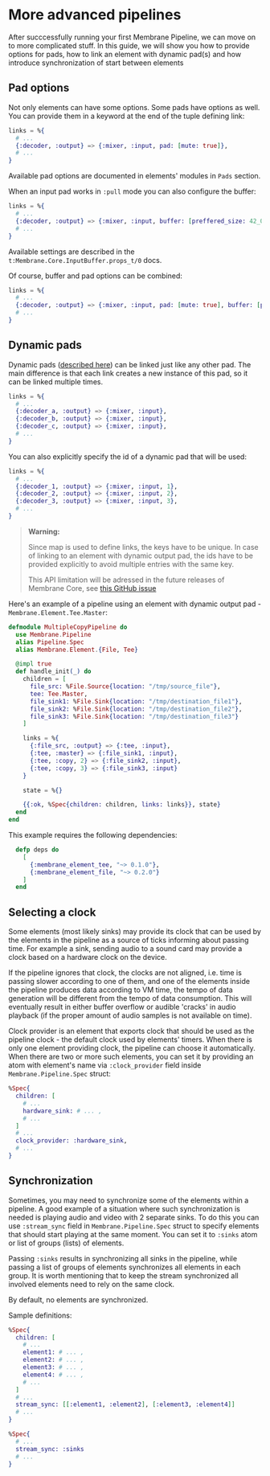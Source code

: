 # More advanced pipelines

After succcessfully running your first Membrane Pipeline, we can move on to more complicated stuff.
In this guide, we will show you how to provide options for pads, how to link an element with dynamic pad(s)
and how introduce synchronization of start between elements

## Pad options

Not only elements can have some options. Some pads have options as well.
You can provide them in a keyword at the end of the tuple defining link:

```elixir
links = %{
  # ...
  {:decoder, :output} => {:mixer, :input, pad: [mute: true]},
  # ...
}
```

Available pad options are documented in elements' modules in `Pads` section.

When an input pad works in `:pull` mode you can also configure the buffer:

```elixir
links = %{
  # ...
  {:decoder, :output} => {:mixer, :input, buffer: [preffered_size: 42_000]},
  # ...
}
```

Available settings are described in the `t:Membrane.Core.InputBuffer.props_t/0` docs.

Of course, buffer and pad options can be combined:

```elixir
links = %{
  # ...
  {:decoder, :output} => {:mixer, :input, pad: [mute: true], buffer: [preffered_size: 42_000]},
  # ...
}
```

## Dynamic pads

Dynamic pads ([described here](elements.html#dynamic-pads)) can be linked just like any other pad.
The main difference is that each link creates a new instance of this pad, so it can be linked multiple times.

```elixir
links = %{
  # ...
  {:decoder_a, :output} => {:mixer, :input},
  {:decoder_b, :output} => {:mixer, :input},
  {:decoder_c, :output} => {:mixer, :input},
  # ...
}
```

You can also explicitly specify the id of a dynamic pad that will be used:

```elixir
links = %{
  # ...
  {:decoder_1, :output} => {:mixer, :input, 1},
  {:decoder_2, :output} => {:mixer, :input, 2},
  {:decoder_3, :output} => {:mixer, :input, 3},
  # ...
}
```

> **Warning:**
>
> Since map is used to define links, the keys have to be unique. In case of linking
> to an element with dynamic output pad, the ids have to be provided explicitly to avoid
> multiple entries with the same key.
>
> This API limitation will be adressed in the future releases of Membrane Core, see [this GitHub issue](https://github.com/membraneframework/membrane-core/issues/159)

Here's an example of a pipeline using an element with dynamic output pad - `Membrane.Element.Tee.Master`:

```elixir
defmodule MultipleCopyPipeline do
  use Membrane.Pipeline
  alias Pipeline.Spec
  alias Membrane.Element.{File, Tee}

  @impl true
  def handle_init(_) do
    children = [
      file_src: %File.Source{location: "/tmp/source_file"},
      tee: Tee.Master,
      file_sink1: %File.Sink{location: "/tmp/destination_file1"},
      file_sink2: %File.Sink{location: "/tmp/destination_file2"},
      file_sink3: %File.Sink{location: "/tmp/destination_file3"}
    ]

    links = %{
      {:file_src, :output} => {:tee, :input},
      {:tee, :master} => {:file_sink1, :input},
      {:tee, :copy, 2} => {:file_sink2, :input},
      {:tee, :copy, 3} => {:file_sink3, :input}
    }

    state = %{}

    {{:ok, %Spec{children: children, links: links}}, state}
  end
end
```

This example requires the following dependencies:

```elixir
  defp deps do
    [
      {:membrane_element_tee, "~> 0.1.0"},
      {:membrane_element_file, "~> 0.2.0"}
    ]
  end
```

## Selecting a clock

Some elements (most likely sinks) may provide its clock that can be used by the elements in the pipeline as a source
of ticks informing about passing time. For example a sink, sending audio to a sound card may provide a clock based on
a hardware clock on the device.

If the pipeline ignores that clock, the clocks are not aligned, i.e. time is passing slower according to
one of them, and one of the elements inside the pipeline produces data according to VM time, the tempo of data generation
will be different from the tempo of data consumption. This will eventually result in either buffer overflow
or audible 'cracks' in audio playback (if the proper amount of audio samples is not available on time).

Clock provider is an element that exports clock that should be used as the pipeline clock - the default clock used by elements' timers.
When there is only one element providing clock, the pipeline can choose it automatically. When there are two or more such elements, you can set it by providing an atom with element's name via `:clock_provider`
field inside `Membrane.Pipeline.Spec` struct:

```elixir
%Spec{
  children: [
    # ...
    hardware_sink: # ... ,
    # ...
  ]
  # ...
  clock_provider: :hardware_sink,
  # ...
}
```

## Synchronization

Sometimes, you may need to synchronize some of the elements within a pipeline. A good example of a situation where such synchronization is needed is playing audio and video with 2 separate sinks.
To do this you can use `:stream_sync` field in `Membrane.Pipeline.Spec` struct to specify elements that should start playing at the same moment. You can set it to `:sinks` atom or list of groups (lists) of elements.

Passing `:sinks` results in synchronizing all sinks in the pipeline,
while passing a list of groups of elements synchronizes all elements in each group.
It is worth mentioning that to keep the stream synchronized all involved elements need to rely on the same clock.

By default, no elements are synchronized.

Sample definitions:

```elixir
%Spec{
  children: [
    # ...
    element1: # ... ,
    element2: # ... ,
    element3: # ... ,
    element4: # ... ,
    # ...
  ]
  # ...
  stream_sync: [[:element1, :element2], [:element3, :element4]]
  # ...
}

%Spec{
  # ...
  stream_sync: :sinks
  # ...
}
```
